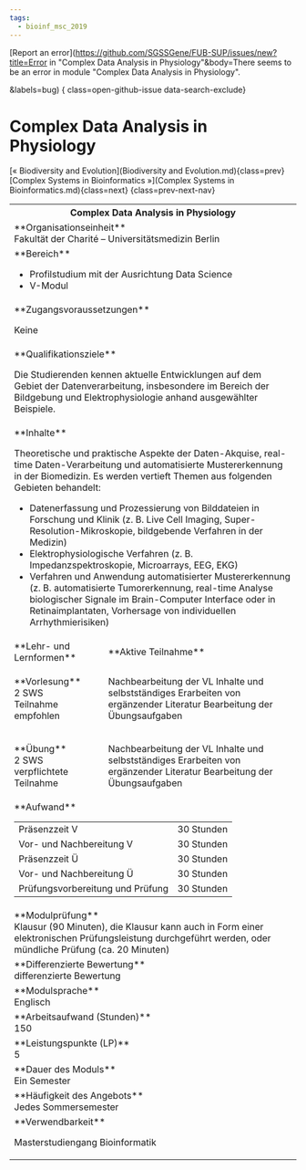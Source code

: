 ```yaml
---
tags:
  - bioinf_msc_2019
---
```

[Report an error](https://github.com/SGSSGene/FUB-SUP/issues/new?title=Error in "Complex Data Analysis in Physiology"&body=There seems to be an error in module "Complex Data Analysis in Physiology".

<Describe here a slightly more detailed description of what is wrong>&labels=bug)
{ class=open-github-issue data-search-exclude}

# Complex Data Analysis in Physiology

[« Biodiversity and Evolution](Biodiversity and Evolution.md){class=prev}
[Complex Systems in Bioinformatics »](Complex Systems in Bioinformatics.md){class=next}
{class=prev-next-nav}

<table markdown id="moduledesc">
<tr markdown class="moduledesc_head"><th colspan="2">Complex Data Analysis in Physiology </th></tr>
<tr markdown><td colspan="2">**Organisationseinheit**   <br>Fakultät der Charité – Universitätsmedizin Berlin</td></tr>

<tr markdown><td colspan="2">**Bereich**<br>


- Profilstudium mit der Ausrichtung Data Science
- V-Modul

</td></tr>

<tr markdown><td colspan="2">**Zugangsvoraussetzungen** <br>

Keine


</td></tr>
<tr markdown><td colspan="2">**Qualifikationsziele**    <br>

Die Studierenden kennen aktuelle Entwicklungen auf dem Gebiet der
Datenverarbeitung, insbesondere im Bereich der Bildgebung und
Elektrophysiologie anhand ausgewählter Beispiele.


</td></tr>
<tr markdown><td colspan="2">**Inhalte**                <br>

Theoretische und praktische Aspekte der Daten-Akquise, real-time
Daten-Verarbeitung und automatisierte Mustererkennung in der Biomedizin. Es
werden vertieft Themen aus folgenden Gebieten behandelt:

- Datenerfassung und Prozessierung von Bilddateien in Forschung und Klinik
  (z. B. Live Cell Imaging, Super- Resolution-Mikroskopie, bildgebende
  Verfahren in der Medizin)
- Elektrophysiologische Verfahren (z. B. Impedanzspektroskopie, Microarrays,
  EEG, EKG)
- Verfahren und Anwendung automatisierter Mustererkennung (z. B.
  automatisierte Tumorerkennung, real-time Analyse biologischer Signale im
  Brain-Computer Interface oder in Retinaimplantaten, Vorhersage von
  individuellen Arrhythmierisiken)


</td></tr>

<tr markdown><td>**Lehr- und Lernformen**</td><td>**Aktive Teilnahme**</td></tr>
<tr markdown><td> **Vorlesung** <br>2 SWS <br> Teilnahme empfohlen</td><td>

Nachbearbeitung der VL Inhalte und selbstständiges Erarbeiten von ergänzender Literatur
Bearbeitung der Übungsaufgaben
</td></tr>
<tr markdown><td> **Übung** <br>2 SWS <br> verpflichtete Teilnahme</td><td>

Nachbearbeitung der VL Inhalte und selbstständiges Erarbeiten von ergänzender Literatur
Bearbeitung der Übungsaufgaben
</td></tr>
<tr markdown><td colspan="2">**Aufwand**                <br>
<table class="aufwand_table">
<tr><td>Präsenzzeit V</td><td>30 Stunden</td></tr>
<tr><td>Vor- und Nachbereitung V</td><td>30 Stunden</td></tr>
<tr><td>Präsenzzeit Ü</td><td>30 Stunden</td></tr>
<tr><td>Vor- und Nachbereitung Ü</td><td>30 Stunden</td></tr>
<tr><td>Prüfungsvorbereitung und Prüfung</td><td>30 Stunden</td></tr>
</table>

</td></tr>
<tr markdown><td colspan="2">**Modulprüfung**             <br>Klausur (90 Minuten), die Klausur kann auch in Form einer elektronischen
Prüfungsleistung durchgeführt werden, oder mündliche Prüfung (ca. 20
Minuten)


</td></tr>
<tr markdown><td colspan="2">**Differenzierte Bewertung** <br>differenzierte Bewertung

</td></tr>
<tr markdown><td colspan="2">**Modulsprache**             <br>Englisch</td></tr>
<tr markdown><td colspan="2">**Arbeitsaufwand (Stunden)** <br>150</td></tr>
<tr markdown><td colspan="2">**Leistungspunkte (LP)**     <br>5</td></tr>
<tr markdown><td colspan="2">**Dauer des Moduls**         <br>Ein Semester</td></tr>
<tr markdown><td colspan="2">**Häufigkeit des Angebots**  <br>Jedes Sommersemester</td></tr>
<tr markdown><td colspan="2">**Verwendbarkeit**           <br>

Masterstudiengang Bioinformatik


</td></tr>

</table>
